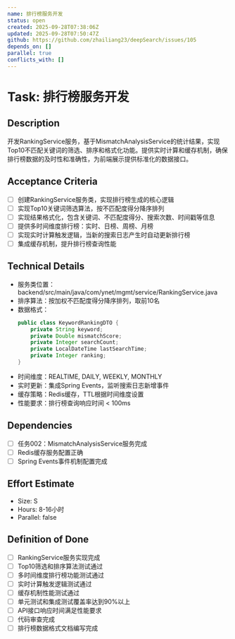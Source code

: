 ```yaml
---
name: 排行榜服务开发
status: open
created: 2025-09-28T07:38:06Z
updated: 2025-09-28T07:50:47Z
github: https://github.com/zhailiang23/deepSearch/issues/105
depends_on: []
parallel: true
conflicts_with: []
---
```



# Task: 排行榜服务开发

## Description
开发RankingService服务，基于MismatchAnalysisService的统计结果，实现Top10不匹配关键词的筛选、排序和格式化功能。提供实时计算和缓存机制，确保排行榜数据的及时性和准确性，为前端展示提供标准化的数据接口。

## Acceptance Criteria
- [ ] 创建RankingService服务类，实现排行榜生成的核心逻辑
- [ ] 实现Top10关键词筛选算法，按不匹配度得分降序排列
- [ ] 实现结果格式化，包含关键词、不匹配度得分、搜索次数、时间戳等信息
- [ ] 提供多时间维度排行榜：实时、日榜、周榜、月榜
- [ ] 实现实时计算触发逻辑，当新的搜索日志产生时自动更新排行榜
- [ ] 集成缓存机制，提升排行榜查询性能

## Technical Details
- 服务类位置：backend/src/main/java/com/ynet/mgmt/service/RankingService.java
- 排序算法：按加权不匹配度得分降序排列，取前10名
- 数据格式：
  ```java
  public class KeywordRankingDTO {
      private String keyword;
      private Double mismatchScore;
      private Integer searchCount;
      private LocalDateTime lastSearchTime;
      private Integer ranking;
  }
  ```
- 时间维度：REALTIME, DAILY, WEEKLY, MONTHLY
- 实时更新：集成Spring Events，监听搜索日志新增事件
- 缓存策略：Redis缓存，TTL根据时间维度设置
- 性能要求：排行榜查询响应时间 < 100ms

## Dependencies
- [ ] 任务002：MismatchAnalysisService服务完成
- [ ] Redis缓存服务配置正确
- [ ] Spring Events事件机制配置完成

## Effort Estimate
- Size: S
- Hours: 8-16小时
- Parallel: false

## Definition of Done
- [ ] RankingService服务实现完成
- [ ] Top10筛选和排序算法测试通过
- [ ] 多时间维度排行榜功能测试通过
- [ ] 实时计算触发逻辑测试通过
- [ ] 缓存机制性能测试通过
- [ ] 单元测试和集成测试覆盖率达到90%以上
- [ ] API接口响应时间满足性能要求
- [ ] 代码审查完成
- [ ] 排行榜数据格式文档编写完成

